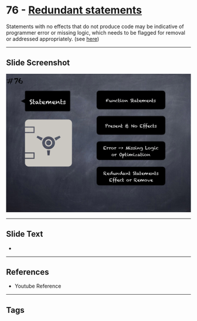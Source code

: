 # 76 - [Redundant statements](Redundant%20statements.md)
Statements with no effects that do not produce code may be indicative of programmer error or missing logic, which needs to be flagged for removal or addressed appropriately. (see [here](https://swcregistry.io/docs/SWC-135))

___
## Slide Screenshot
![076.png](../../images/pitfalls_and_best_practices101/076.png)
___
## Slide Text
- 
___
## References
- Youtube Reference
___
## Tags